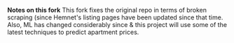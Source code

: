 **Notes on this fork**
This fork fixes the original repo in terms of broken scraping (since Hemnet's listing pages have been updated since that time. Also, ML has changed considerably since & this project will use some of the latest techniques to predict apartment prices.